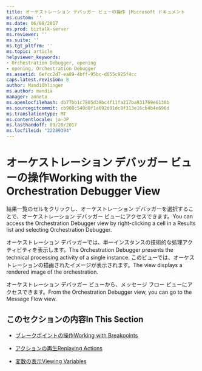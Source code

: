 ```yaml
---
title: オーケストレーション デバッガー ビューの操作 |Microsoft ドキュメント
ms.custom: ''
ms.date: 06/08/2017
ms.prod: biztalk-server
ms.reviewer: ''
ms.suite: ''
ms.tgt_pltfrm: ''
ms.topic: article
helpviewer_keywords:
- Orchestration Debugger, opening
- opening, Orchestration Debugger
ms.assetid: 6efcc2d7-ea89-4bff-95bc-d655c925f4cc
caps.latest.revision: 8
author: MandiOhlinger
ms.author: mandia
manager: anneta
ms.openlocfilehash: db77bb1c7805d39bc4f11fa217ba931769e6130b
ms.sourcegitcommit: cb908c540d8f1a692d01dc8f313e16cb4b4e696d
ms.translationtype: MT
ms.contentlocale: ja-JP
ms.lasthandoff: 09/20/2017
ms.locfileid: "22289394"
---
```

# <a name="working-with-the-orchestration-debugger-view"></a><span data-ttu-id="9febb-102">オーケストレーション デバッガー ビューの操作</span><span class="sxs-lookup"><span data-stu-id="9febb-102">Working with the Orchestration Debugger View</span></span>
<span data-ttu-id="9febb-103">結果一覧のセルをクリックし、オーケストレーション デバッガーを選択することで、オーケストレーション デバッガー ビューにアクセスできます。</span><span class="sxs-lookup"><span data-stu-id="9febb-103">You can access the Orchestration Debugger view by right-clicking a cell in a Results list and selecting Orchestration Debugger.</span></span>  
  
 <span data-ttu-id="9febb-104">オーケストレーション デバッガーでは、単一インスタンスの技術的な処理アクティビティを表示します。</span><span class="sxs-lookup"><span data-stu-id="9febb-104">The Orchestration Debugger presents the technical processing activity of a single instance.</span></span> <span data-ttu-id="9febb-105">このビューでは、オーケストレーションの描画されたイメージが表示されます。</span><span class="sxs-lookup"><span data-stu-id="9febb-105">The view displays a rendered image of the orchestration.</span></span>  
  
 <span data-ttu-id="9febb-106">オーケストレーション デバッガー ビューから、メッセージ フロー ビューにアクセスできます。</span><span class="sxs-lookup"><span data-stu-id="9febb-106">From the Orchestration Debugger view, you can go to the Message Flow view.</span></span>  
  
## <a name="in-this-section"></a><span data-ttu-id="9febb-107">このセクションの内容</span><span class="sxs-lookup"><span data-stu-id="9febb-107">In This Section</span></span>  
  
-   [<span data-ttu-id="9febb-108">ブレークポイントの操作</span><span class="sxs-lookup"><span data-stu-id="9febb-108">Working with Breakpoints</span></span>](../core/working-with-breakpoints.md)  
  
-   [<span data-ttu-id="9febb-109">アクションの再生</span><span class="sxs-lookup"><span data-stu-id="9febb-109">Replaying Actions</span></span>](../core/replaying-actions.md)  
  
-   [<span data-ttu-id="9febb-110">変数の表示</span><span class="sxs-lookup"><span data-stu-id="9febb-110">Viewing Variables</span></span>](../core/viewing-variables.md)